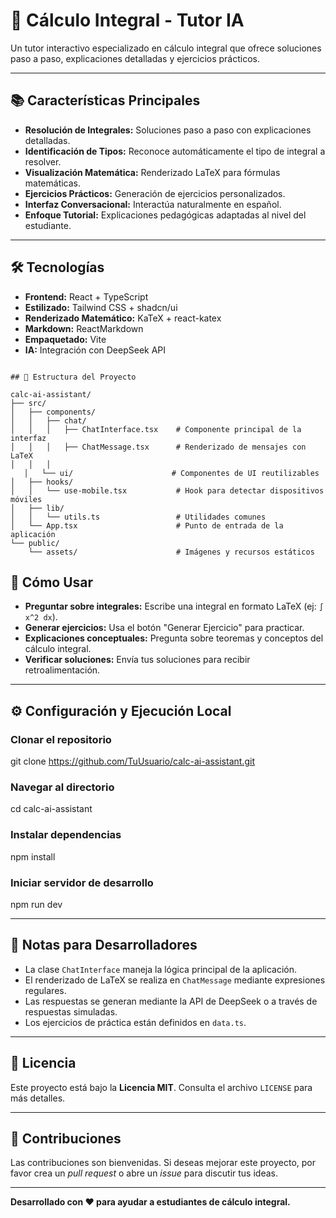 # 📘 Cálculo Integral - Tutor IA

Un tutor interactivo especializado en cálculo integral que ofrece soluciones paso a paso, explicaciones detalladas y ejercicios prácticos.

---

## 📚 Características Principales

- **Resolución de Integrales:** Soluciones paso a paso con explicaciones detalladas.  
- **Identificación de Tipos:** Reconoce automáticamente el tipo de integral a resolver.  
- **Visualización Matemática:** Renderizado LaTeX para fórmulas matemáticas.  
- **Ejercicios Prácticos:** Generación de ejercicios personalizados.  
- **Interfaz Conversacional:** Interactúa naturalmente en español.  
- **Enfoque Tutorial:** Explicaciones pedagógicas adaptadas al nivel del estudiante.  

---

## 🛠️ Tecnologías

- **Frontend:** React + TypeScript  
- **Estilizado:** Tailwind CSS + shadcn/ui  
- **Renderizado Matemático:** KaTeX + react-katex  
- **Markdown:** ReactMarkdown  
- **Empaquetado:** Vite  
- **IA:** Integración con DeepSeek API  

```

## 📂 Estructura del Proyecto

calc-ai-assistant/
├── src/
│   ├── components/
│   │   ├── chat/
│   │   │   ├── ChatInterface.tsx    # Componente principal de la interfaz
│   │   │   ├── ChatMessage.tsx      # Renderizado de mensajes con LaTeX
│   │   │  
   │   └── ui/                      # Componentes de UI reutilizables
│   ├── hooks/
│   │   └── use-mobile.tsx           # Hook para detectar dispositivos móviles
│   ├── lib/
│   │   └── utils.ts                 # Utilidades comunes
│   └── App.tsx                      # Punto de entrada de la aplicación
└── public/
    └── assets/                      # Imágenes y recursos estáticos

```

## 🚀 Cómo Usar

- **Preguntar sobre integrales:** Escribe una integral en formato LaTeX (ej: `∫ x^2 dx`).  
- **Generar ejercicios:** Usa el botón "Generar Ejercicio" para practicar.  
- **Explicaciones conceptuales:** Pregunta sobre teoremas y conceptos del cálculo integral.  
- **Verificar soluciones:** Envía tus soluciones para recibir retroalimentación.  

---

## ⚙️ Configuración y Ejecución Local

### Clonar el repositorio

git clone <https://github.com/TuUsuario/calc-ai-assistant.git>

### Navegar al directorio

cd calc-ai-assistant

### Instalar dependencias

npm install

### Iniciar servidor de desarrollo

npm run dev

---

## 📝 Notas para Desarrolladores

- La clase `ChatInterface` maneja la lógica principal de la aplicación.  
- El renderizado de LaTeX se realiza en `ChatMessage` mediante expresiones regulares.  
- Las respuestas se generan mediante la API de DeepSeek o a través de respuestas simuladas.  
- Los ejercicios de práctica están definidos en `data.ts`.  

---

## 📄 Licencia

Este proyecto está bajo la **Licencia MIT**. Consulta el archivo `LICENSE` para más detalles.

---

## 👥 Contribuciones

Las contribuciones son bienvenidas. Si deseas mejorar este proyecto, por favor crea un *pull request* o abre un *issue* para discutir tus ideas.

---

**Desarrollado con ❤️ para ayudar a estudiantes de cálculo integral.**
